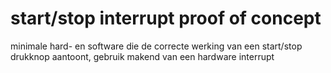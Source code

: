 # start/stop interrupt proof of concept
minimale hard- en software die de correcte werking van een start/stop drukknop aantoont, gebruik makend van een hardware interrupt


